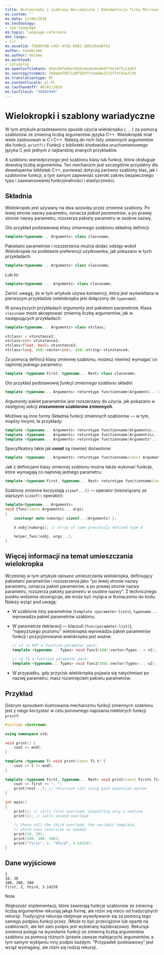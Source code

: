 ```yaml
---
title: Wielokropki i szablony Wariadyczne | Dokumentacja firmy Microsoft
ms.custom: ''
ms.date: 11/04/2016
ms.technology:
- cpp-language
ms.topic: language-reference
dev_langs:
- C++
ms.assetid: f20967d9-c967-4fd2-b902-2bb1d5ed87e3
author: mikeblome
ms.author: mblome
ms.workload:
- cplusplus
ms.openlocfilehash: 45dc0dfe85e7693cdea9c6e469ff347d75c13d57
ms.sourcegitcommit: 2b9e8af9b7138f502ffcba64e2721f7ef52af23b
ms.translationtype: MT
ms.contentlocale: pl-PL
ms.lasthandoff: 08/01/2018
ms.locfileid: "39402949"
---
```

# <a name="ellipses-and-variadic-templates"></a>Wielokropki i szablony wariadyczne
W tym artykule przedstawiono sposób użycia wielokropka (`...`) za pomocą szablonów ze zmienną liczbą argumentów języka C++. Wielokropek miał wiele zastosowań w C i C++. Należą do nich listy zmiennych argumentów dla funkcji. `printf()` Funkcji z biblioteki środowiska uruchomieniowego języka C jest jednym z najbardziej znanych przykładów.  
  
 A *szablonu wariadycznego* jest szablonu klasy lub funkcji, która obsługuje dowolną liczbę argumentów. Ten mechanizm jest szczególnie przydatny dla deweloperów bibliotek C++, ponieważ dotyczą zarówno szablony klas, jak i szablonów funkcji, a tym samym zapewniać szeroki zakres bezpiecznego typu i zaawansowanej funkcjonalności i elastyczności.  
  
## <a name="syntax"></a>Składnia  
 Wielokropek jest używany na dwa sposoby przez zmienne szablony. Po lewej stronie nazwy parametru, oznacza *pakiet parametrów*, a po prawej stronie nazwy parametru, rozszerza pakiety parametru w osobne nazwy.  
  
 Oto przykład podstawowej *klasy zmiennego szablonu* składnię definicji:  
  
```cpp  
template<typename... Arguments> class classname;  
```  
  
 Pakietami parametrów i rozszerzenia można dodać odstęp wokół Wielokropek na podstawie preferencji użytkownika, jak pokazano w tych przykładach:  
  
```cpp  
template<typename ...Arguments> class classname;  
```  
  
 Lub to:  
  
```cpp  
template<typename ... Arguments> class classname;  
```  
  
 Zwróć uwagę, że w tym artykule używa konwencji, która jest wyświetlana w pierwszym przykładzie (wielokropka jest dołączony do `typename`).  
  
 W powyższych przykładach *argumenty* jest pakietem parametrów. Klasa `classname` może akceptować zmienną liczbę argumentów, jak w następujących przykładach:  
  
```cpp  
template<typename... Arguments> class vtclass;  
  
vtclass< > vtinstance1;  
vtclass<int> vtinstance2;  
vtclass<float, bool> vtinstance3;  
vtclass<long, std::vector<int>, std::string> vtinstance4;  
```  
  
 Za pomocą definicji klasy zmiennej szablonu, możesz również wymagać co najmniej jednego parametru:  
  
```cpp  
template <typename First, typename... Rest> class classname;  
```  
  
 Oto przykład podstawowej *funkcji zmiennego szablonu* składni:  
  
```cpp  
template <typename... Arguments> returntype functionname(Arguments... args);  
```  
  
 *Argumenty* pakiet parametrów jest rozszerzany do użycia, jak pokazano w następnej sekcji **zrozumienie szablonów zmiennych**.  
  
 Możliwe są inne formy Składnia funkcji zmiennych szablonów — w tym, między innymi, te przykłady:  
  
```cpp  
template <typename... Arguments> returntype functionname(Arguments&... args);   
template <typename... Arguments> returntype functionname(Arguments&&... args);  
template <typename... Arguments> returntype functionname(Arguments*... args);  
```  
  
 Specyfikatory takie jak **const** są również dozwolone:  
  
```cpp  
template <typename... Arguments> returntype functionname(const Arguments&... args);  
```  
  
 Jak z definicjami klasy zmiennej szablonu można także wykonać funkcje, które wymagają co najmniej jednego parametru:  
  
```cpp  
template <typename First, typename... Rest> returntype functionname(const First& first, const Rest&... args);  
```  
  
 Szablony zmienne korzystają `sizeof...()` — operator (niezwiązany ze starszym `sizeof()` operator):  
  
```cpp  
template<typename... Arguments>  
void tfunc(const Arguments&... args)  
{  
    constexpr auto numargs{ sizeof...(Arguments) };  
  
    X xobj[numargs]; // array of some previously defined type X  
  
    helper_func(xobj, args...);  
}  
```  
  
## <a name="more-about-ellipsis-placement"></a>Więcej informacji na temat umieszczania wielokropka  
 Wcześniej w tym artykule opisano umieszczania wielokropka, definiujący pakietami parametrów i rozszerzenia jako "po lewej stronie nazwy parametru, oznacza pakiet parametrów, a po prawej stronie nazwy parametru, rozszerza pakiety parametru w osobne nazwy". Z technicznego punktu widzenia obowiązuje, ale może być myląca w tłumaczeniu do kodu. Należy wziąć pod uwagę:  
  
-   W szablonie listy parametrów (`template <parameter-list>`), `typename...` wprowadza pakiet parametrów szablonu.  
  
-   W parametrze deklaracji — klauzuli (`func(parameter-list)`), "najwyższego poziomu" wielokropka wprowadza pakiet parametrów funkcji i pozycjonowanie wielokropka jest ważne:  
  
    ```cpp  
    // v1 is NOT a function parameter pack:  
    template <typename... Types> void func1(std::vector<Types...> v1);   
  
    // v2 IS a function parameter pack:  
    template <typename... Types> void func2(std::vector<Types>... v2);   
    ```  
  
-   W przypadku, gdy przycisk wielokropka pojawia się natychmiast po nazwę parametru, masz rozwinięciem pakietu parametrów.  
  
## <a name="example"></a>Przykład  
 Dobrym sposobem ilustrowania mechanizmu funkcji zmiennych szablonu jest z niego korzystać w celu ponownego napisania niektórych funkcji `printf`:  
  
```cpp  
#include <iostream>  
  
using namespace std;  
  
void print() {  
    cout << endl;  
}  
  
template <typename T> void print(const T& t) {  
    cout << t << endl;  
}  
  
template <typename First, typename... Rest> void print(const First& first, const Rest&... rest) {  
    cout << first << ", ";  
    print(rest...); // recursive call using pack expansion syntax  
}  
  
int main()  
{  
    print(); // calls first overload, outputting only a newline  
    print(1); // calls second overload  
  
    // these call the third overload, the variadic template,   
    // which uses recursion as needed.  
    print(10, 20);  
    print(100, 200, 300);  
    print("first", 2, "third", 3.14159);  
}  
```  
  
## <a name="output"></a>Dane wyjściowe  
  
```Output  
1  
10, 20  
100, 200, 300  
first, 2, third, 3.14159  
```  
  
> [!NOTE]
>  Większość implementacji, które zawierają funkcje szablonów ze zmienną liczbą argumentów rekursję jakąś formę, ale różni się nieco od tradycyjnych rekursji.  Tradycyjna rekursja obejmuje wywoływanie się za pomocą tego samego podpisu funkcji przez. (Może to być przeciążone lub oparte na szablonach, ale ten sam podpis jest wybierany każdorazowo). Rekursja zmienna polega na wywołanie funkcji ze zmienną liczbą argumentów szablonu za pomocą różnych (prawie zawsze malejących) argumentów, a tym samym wybijaniu inny podpis każdym. "Przypadek podstawowy" jest wciąż wymagany, ale różni się rodzaj rekursji.  